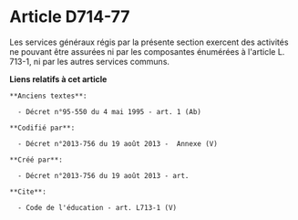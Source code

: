 # Article D714-77

Les services généraux régis par la présente section exercent des activités ne pouvant être assurées ni par les composantes
énumérées à l'article L. 713-1, ni par les autres services communs.

**Liens relatifs à cet article**

	**Anciens textes**:

	  - Décret n°95-550 du 4 mai 1995 - art. 1 (Ab)

	**Codifié par**:

	  - Décret n°2013-756 du 19 août 2013 -  Annexe (V)

	**Créé par**:

	  - Décret n°2013-756 du 19 août 2013 - art.

	**Cite**:

	  - Code de l'éducation - art. L713-1 (V)
